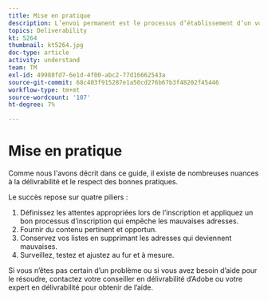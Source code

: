 ```yaml
---
title: Mise en pratique
description: L’envoi permanent est le processus d’établissement d’un volume d’envoi et d’une stratégie cohérents afin de maintenir la réputation du FAI.
topics: Deliverability
kt: 5264
thumbnail: kt5264.jpg
doc-type: article
activity: understand
team: TM
exl-id: 49988fd7-6e1d-4f00-abc2-77d16662543a
source-git-commit: 68c403f915287e1a50cd276b67b3f48202f45446
workflow-type: tm+mt
source-wordcount: '107'
ht-degree: 7%

---
```


# Mise en pratique

Comme nous l&#39;avons décrit dans ce guide, il existe de nombreuses nuances à la délivrabilité et le respect des bonnes pratiques.

Le succès repose sur quatre piliers :

1. Définissez les attentes appropriées lors de l’inscription et appliquez un bon processus d’inscription qui empêche les mauvaises adresses.
2. Fournir du contenu pertinent et opportun.
3. Conservez vos listes en supprimant les adresses qui deviennent mauvaises.
4. Surveillez, testez et ajustez au fur et à mesure.

Si vous n’êtes pas certain d’un problème ou si vous avez besoin d’aide pour le résoudre, contactez votre conseiller en délivrabilité d’Adobe ou votre expert en délivrabilité pour obtenir de l’aide.

